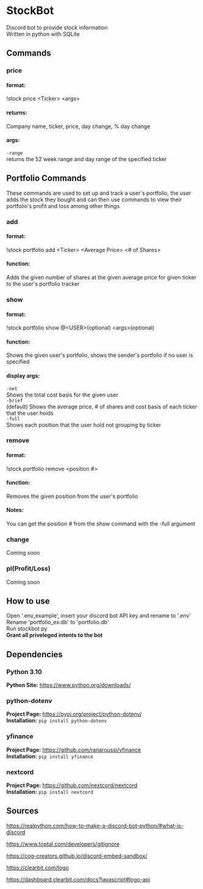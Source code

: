 # StockBot
Discord bot to provide stock information<br />
Written in python with SQLite

## Commands
### price
#### format:
!stock price \<Ticker\> \<args\>
#### returns:
Company name, ticker, price, day change, % day change
#### args:
```-range``` <br />
returns the 52 week range and day range of the specified ticker

## Portfolio Commands
These commands are used to set up and track a user's portfolio, the user adds the stock they bought and can then use commands to view their portfolio's profit and loss among other things
### add
#### format:
!stock portfolio add \<Ticker\> \<Average Price\> \<# of Shares\>
#### function:
Adds the given number of shares at the given average price for given ticker to the user's portfolio tracker

### show
#### format:
!stock portfolio show @\<USER\>(optional) \<args\>(optional)
#### function:
Shows the given user's portfolio, shows the sender's portfolio if no user is specified

#### display args:
```-net``` <br />
Shows the total cost basis for the given user <br />
```-brief``` <br />
(default) Shows the average price, # of shares and cost basis of each ticker that the user holds <br />
```-full``` <br />
Shows each position that the user hold not grouping by ticker

### remove
#### format:
!stock portfolio remove \<position #\>
#### function:
Removes the given position from the user's portfolio
#### Notes:
You can get the position # from the show command with the -full argument

### change
Coming soon

### pl(Profit/Loss)
Coming soon

## How to use
Open '.env_example', insert your discord bot API key and rename to '.env' </br>
Rename 'portfolio_ex.db' to 'portfolio.db'</br>
Run stockbot.py </br>
**Grant all priveleged intents to the bot**</br>

## Dependencies
### Python 3.10

**Python Site:** https://www.python.org/downloads/

### python-dotenv
**Project Page:** https://pypi.org/project/python-dotenv/ <br />
**Installation:** ```pip install python-dotenv```

### yfinance
**Project Page:** https://github.com/ranaroussi/yfinance <br />
**Installation:** ```pip install yfinance```

### nextcord
**Project Page:** https://github.com/nextcord/nextcord <br />
**Installation:** ```pip install nextcord```

## Sources
https://realpython.com/how-to-make-a-discord-bot-python/#what-is-discord

https://www.toptal.com/developers/gitignore

https://cog-creators.github.io/discord-embed-sandbox/

https://clearbit.com/logo

https://dashboard.clearbit.com/docs?javascript#logo-api